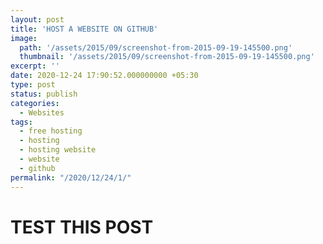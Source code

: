 ```yaml
---
layout: post
title: 'HOST A WEBSITE ON GITHUB'
image:
  path: '/assets/2015/09/screenshot-from-2015-09-19-145500.png'
  thumbnail: '/assets/2015/09/screenshot-from-2015-09-19-145500.png'
excerpt: ''
date: 2020-12-24 17:90:52.000000000 +05:30
type: post
status: publish
categories:
  - Websites
tags:
  - free hosting
  - hosting
  - hosting website
  - website
  - github
permalink: "/2020/12/24/1/"
---
```


# TEST THIS POST